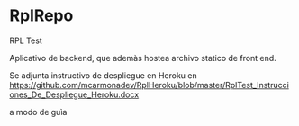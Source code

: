 # RplRepo
 RPL Test

Aplicativo de backend, que ademàs hostea archivo statico de front end. 

Se adjunta instructivo de despliegue en Heroku en 
https://github.com/mcarmonadev/RplHeroku/blob/master/RplTest_Instrucciones_De_Despliegue_Heroku.docx

a modo de guìa
